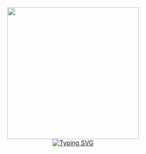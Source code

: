 <!-- 
<div class="hero">
    <h3>Hello Welcome to Mustak's Profile 👋</h3>
</div> -->

<!-- <div class="logos">
    <p><a href="https://www.linkedin.com/in/mustbemustak/" title="LinkedIn"><img src="https://img.shields.io/badge/LinkedIn-0077B5?style=for-the-badge&amp;logo=linkedin&amp;logoColor=white" alt="Markdown Logo"></a> 
<a href="https://soundcloud.com/sky9nine"><img src="https://img.shields.io/badge/SoundCloud-FF3300?style=for-the-badge&amp;logo=soundcloud&amp;logoColor=white" alt="Markdown Logo"></a></p>
</div> -->
<div class=cat align="center">
    <img src="https://media.tenor.com/EU9d_zXhh9YAAAAj/pokemon-pikachu.gif" width="300px">
</div>



<div align="center">
<a href="https://git.io/typing-svg" ><img src="https://readme-typing-svg.demolab.com?font=Fira+Code&pause=1000&color=F7F7F7&center=true&vCenter=true&width=435&lines=Hello+!+I+am+Mustak;I+am+a+Music+Producer;I'm+also+interested+in+front-end+dev;I+enjoy+3D+modelling+as+well" alt="Typing SVG" /></a>
</div>

<!-- Music is ♡
<p >
    <img src="https://spotify-recently-played-readme.vercel.app/api?user=31o27432rmwtps6w6w7r4h2rsjou">
</p>
 -->

